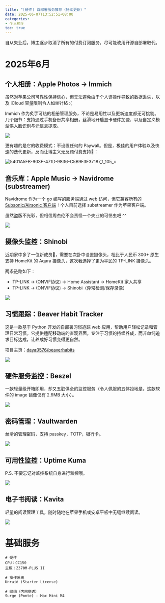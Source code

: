 ```yaml
---
title: "[硬件] 自部署服务推荐（持续更新）"
date: 2025-06-07T13:52:51+08:00
categories:
- 个人相关
toc: true
---
```


自从失业后，博主逐步取消了所有的付费订阅服务，尽可能改用开源自部署取代。

# 2025年6月
## 个人相册：Apple Photos -> Immich
虽然对苹果公司可靠性保持信心，但无法避免由于个人误操作导致的数据丢失，以及 iCloud 容量限制令人如坐针毡 :( 

Immich 作为炙手可热的相册管理服务，不论是易用性以及更新速度都无可挑剔。几个细节：支持通过手机备份共享相册，丝滑地开启显卡硬件加速，以及自定义模型供人脸识别与元信息提取。

![](/images/blog/global/17492776677961.jpg)

更有趣的是它的收费模式：不设置任何的 Paywall。但是，极佳的用户体验以及快速的迭代更新，反而让博主义无反顾付费支持🤑：

![5401A5FB-903F-471D-9836-C5B9F3F37187_1_105_c](/images/blog/global/5401A5FB-903F-471D-9836-C5B9F3F37187_1_105_c.jpeg)

## 音乐库：Apple Music -> Navidrome (substreamer)
Navidrome 作为一个 go 编写的服务端通过 web 访问，但它兼容所有的 [Subsonic/Airsonic 客户端](https://www.navidrome.org/docs/overview/#apps)！个人目前选择 substreamer 作为苹果客户端。

虽然盗版不光彩，但相信周杰伦不会责怪一个失业的可怜虫吧 ^^

![](/images/blog/global/17492774629210.jpg)

## 摄像头监控：Shinobi
近期家中多了一位新成员👶，需要在次卧中设置摄像头，相比于人民币 300+ 原生支持 HomeKit 的 Aqara 摄像头，这次我选择了更为平民的 TP-LINK 摄像头。

两条链路如下：
- TP-LINK -> (ONVIF协议) -> Home Assistant -> HomeKit 家人共享
- TP-LINK -> (ONVIF协议) -> Shinobi（异常检测/保存录像）

![](/images/blog/global/17492781324835.jpg)

## 习惯跟踪：Beaver Habit Tracker
这是一款基于 Python 开发的自部署习惯追踪 web 应用，帮助用户轻松记录和管理日常习惯。它提供适配移动端的直观界面，专注于习惯的持续养成，而非单纯追求目标达成，让养成好习惯变得更自然。

项目主页：[daya0576/beaverhabits](https://github.com/daya0576/beaverhabits)

![](/images/blog/global/17492807249546.jpg)


## 硬件服务监控：Beszel
一款轻量级开箱即用，却又五脏俱全的监控服务（令人佩服的五体投地是，这款软件的 image 镜像仅有 2.9MB 大小）。

![](/images/blog/global/17492786307676.jpg)

## 密码管理：Vaultwarden
丝滑的管理密码，支持 passkey，TOTP，银行卡。

![](/images/blog/global/17492806190054.jpg)


## 可用性监控：Uptime Kuma
P.S. 不要忘记对监控系统自身进行监控哦。

![](/images/blog/global/17492804500014.jpg)

## 电子书阅读：Kavita
轻量的阅读管理工具，随时随地在苹果手机或安卓平板中无缝继续阅读。

![](/images/blog/global/17492803618548.jpg)

# 基础服务
```shell
# 硬件
CPU：CC150
主板：Z370M-PLUS II

# 操作系统
Unraid (Starter License)

# 网络（内网穿透）
Surge (Ponte) - Mac Mini M4
```
